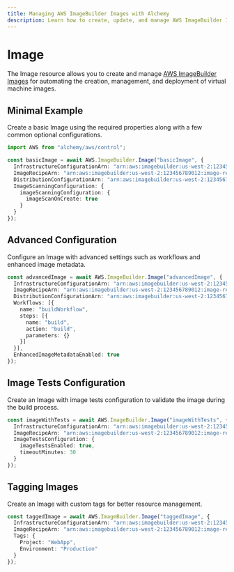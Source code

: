 ```yaml
---
title: Managing AWS ImageBuilder Images with Alchemy
description: Learn how to create, update, and manage AWS ImageBuilder Images using Alchemy Cloud Control.
---
```


# Image

The Image resource allows you to create and manage [AWS ImageBuilder Images](https://docs.aws.amazon.com/imagebuilder/latest/userguide/) for automating the creation, management, and deployment of virtual machine images.

## Minimal Example

Create a basic Image using the required properties along with a few common optional configurations.

```ts
import AWS from "alchemy/aws/control";

const basicImage = await AWS.ImageBuilder.Image("basicImage", {
  InfrastructureConfigurationArn: "arn:aws:imagebuilder:us-west-2:123456789012:infrastructure-configuration/my-infrastructure-configuration",
  ImageRecipeArn: "arn:aws:imagebuilder:us-west-2:123456789012:image-recipe/my-image-recipe",
  DistributionConfigurationArn: "arn:aws:imagebuilder:us-west-2:123456789012:distribution-configuration/my-distribution-configuration",
  ImageScanningConfiguration: {
    imageScanningConfiguration: {
      imageScanOnCreate: true
    }
  }
});
```

## Advanced Configuration

Configure an Image with advanced settings such as workflows and enhanced image metadata.

```ts
const advancedImage = await AWS.ImageBuilder.Image("advancedImage", {
  InfrastructureConfigurationArn: "arn:aws:imagebuilder:us-west-2:123456789012:infrastructure-configuration/my-infrastructure-configuration",
  ImageRecipeArn: "arn:aws:imagebuilder:us-west-2:123456789012:image-recipe/my-image-recipe",
  DistributionConfigurationArn: "arn:aws:imagebuilder:us-west-2:123456789012:distribution-configuration/my-distribution-configuration",
  Workflows: [{
    name: "buildWorkflow",
    steps: [{
      name: "build",
      action: "build",
      parameters: {}
    }]
  }],
  EnhancedImageMetadataEnabled: true
});
```

## Image Tests Configuration

Create an Image with image tests configuration to validate the image during the build process.

```ts
const imageWithTests = await AWS.ImageBuilder.Image("imageWithTests", {
  InfrastructureConfigurationArn: "arn:aws:imagebuilder:us-west-2:123456789012:infrastructure-configuration/my-infrastructure-configuration",
  ImageRecipeArn: "arn:aws:imagebuilder:us-west-2:123456789012:image-recipe/my-image-recipe",
  ImageTestsConfiguration: {
    imageTestsEnabled: true,
    timeoutMinutes: 30
  }
});
```

## Tagging Images

Create an Image with custom tags for better resource management.

```ts
const taggedImage = await AWS.ImageBuilder.Image("taggedImage", {
  InfrastructureConfigurationArn: "arn:aws:imagebuilder:us-west-2:123456789012:infrastructure-configuration/my-infrastructure-configuration",
  ImageRecipeArn: "arn:aws:imagebuilder:us-west-2:123456789012:image-recipe/my-image-recipe",
  Tags: {
    Project: "WebApp",
    Environment: "Production"
  }
});
```